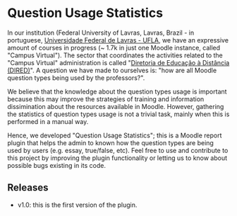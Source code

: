 # Question Usage Statistics
In our institution (Federal University of Lavras, Lavras, Brazil - in portuguese, [Universidade Federal de Lavras - UFLA](http://www.ufla.br/portal/), we have an expressive amount of courses in progress (~ 1.7k in just one Moodle instance, called "Campus Virtual"). The sector that coordinates the activities related to the "Campus Virtual" administration is called "[Diretoria de Educação à Distância (DIRED)](http://www.dired.ufla.br/portal/)". A question we have made to ourselves is: "how are all Moodle question types being used by the professors?". 

We believe that the knowledge about the question types usage is important because this may improve the strategies of training and information dissimination about the resources available in Moodle. However, gathering the statistics of question types usage is not a trivial task, mainly when this is performed in a manual way.

Hence, we developed "Question Usage Statistics"; this is a Moodle report plugin that helps the admin to known how the question types are being used by users (e.g. essay, true/false, etc). Feel free to use and contribute to this project by improving the plugin functionality or letting us to know about possible bugs existing in its code. 

## Releases

- v1.0: this is the first version of the plugin.